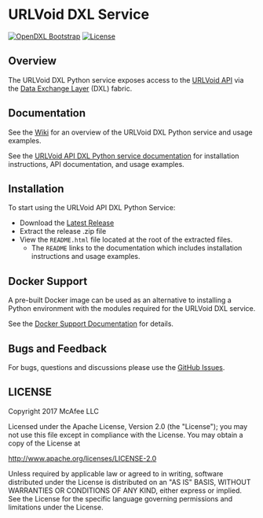 # URLVoid DXL Service
[![OpenDXL Bootstrap](https://img.shields.io/badge/Built%20With-OpenDXL%20Bootstrap-blue.svg)](https://github.com/opendxl/opendxl-bootstrap-python)
[![License](https://img.shields.io/badge/License-Apache%202.0-blue.svg)](https://opensource.org/licenses/Apache-2.0)

## Overview

The URLVoid DXL Python service exposes access to the [URLVoid API](http://api.urlvoid.com/)
via the [Data Exchange Layer](http://www.mcafee.com/us/solutions/data-exchange-layer.aspx) (DXL) fabric.

## Documentation

See the [Wiki](https://github.com/opendxl/opendxl-urlvoid-service-python/wiki) for an overview of the
URLVoid DXL Python service and usage examples.

See the [URLVoid API DXL Python service documentation](https://opendxl.github.io/opendxl-urlvoid-service-python/pydoc) for
installation instructions, API documentation, and usage examples.

## Installation

To start using the URLVoid API DXL Python Service:

* Download the [Latest Release](https://github.com/opendxl/opendxl-urlvoid-service-python/releases/latest)
* Extract the release .zip file
* View the `README.html` file located at the root of the extracted files.
  * The `README` links to the documentation which includes installation instructions and usage examples.

## Docker Support

A pre-built Docker image can be used as an alternative to installing a Python environment with the
modules required for the URLVoid DXL service.

See the [Docker Support Documentation](https://opendxl.github.io/opendxl-urlvoid-service-python/pydoc/docker.html) for details.

## Bugs and Feedback

For bugs, questions and discussions please use the [GitHub Issues](https://github.com/opendxl/opendxl-urlvoid-service-python/issues).

## LICENSE

Copyright 2017 McAfee LLC

Licensed under the Apache License, Version 2.0 (the "License"); you may not use this file except in compliance with the License. You may obtain a copy of the License at

http://www.apache.org/licenses/LICENSE-2.0

Unless required by applicable law or agreed to in writing, software distributed under the License is distributed on an "AS IS" BASIS, WITHOUT WARRANTIES OR CONDITIONS OF ANY KIND, either express or implied. See the License for the specific language governing permissions and limitations under the License.
